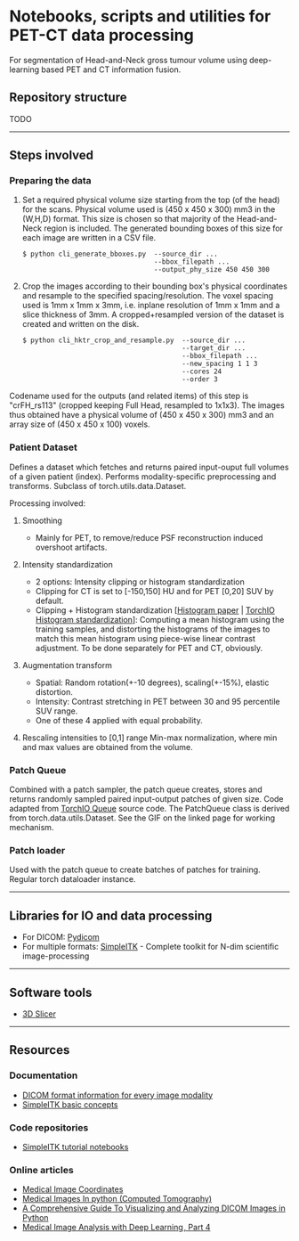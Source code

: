 # Notebooks, scripts and utilities for PET-CT data processing

For segmentation of Head-and-Neck gross tumour volume using deep-learning based PET and CT information fusion.


## Repository structure
TODO


------------

## Steps involved
### Preparing the data

1. Set a required physical volume size starting from the top (of the head) for the scans. Physical volume used is (450 x 450 x 300) mm3 in the (W,H,D) format. This size is chosen so that majority of the Head-and-Neck region is included. The generated bounding boxes of this size for each image are written in a CSV file. 
	```
	$ python cli_generate_bboxes.py  --source_dir ...   
	                                 --bbox_filepath ...  
	                                 --output_phy_size 450 450 300
	``` 

2. Crop the images according to their bounding box's physical coordinates and resample to the specified spacing/resolution. The voxel spacing used is 1mm x 1mm x 3mm, i.e. inplane resolution of 1mm x 1mm and a slice thickness of 3mm. A cropped+resampled version of the dataset is created and written on the disk. 
	```
	$ python cli_hktr_crop_and_resample.py  --source_dir ...  
	                                        --target_dir ...  
	                                        --bbox_filepath ...  
	                                        --new_spacing 1 1 3  
	                                        --cores 24  
	                                        --order 3
	```

Codename used for the outputs (and related items) of this step is "crFH_rs113" (cropped keeping Full Head, resampled to 1x1x3). The images thus obtained have a physical volume of (450 x 450 x 300) mm3 and an array size of (450 x 450 x 100) voxels.

### Patient Dataset
Defines a dataset which fetches and returns paired input-ouput full volumes of a given patient (index). Performs modality-specific preprocessing and transforms.
Subclass of torch.utils.data.Dataset.

Processing involved:

1. Smoothing 
	- Mainly for PET, to remove/reduce PSF reconstruction induced overshoot artifacts.

2. Intensity standardization  
	- 2 options: Intensity clipping or histogram standardization
	- Clipping for CT is set to [-150,150] HU and for PET [0,20] SUV by default.
	- Clipping + Histogram standardization [[Histogram paper](https://ieeexplore.ieee.org/document/836373) | [TorchIO Histogram standardization](https://torchio.readthedocs.io/transforms/preprocessing.html#histogramstandardization)]: Computing a mean histogram using the training samples, and distorting the histograms of the images to match this mean histogram using piece-wise linear contrast adjustment. To be done separately for PET and CT, obviously. 

3. Augmentation transform 
	- Spatial: Random rotation(+-10 degrees), scaling(+-15%), elastic distortion.
	- Intensity: Contrast stretching in PET between 30 and 95 percentile SUV range. 
	- One of these 4 applied with equal probability.

4. Rescaling intensities to [0,1] range
	Min-max normalization, where min and max values are obtained from the volume.

### Patch Queue
Combined with a patch sampler, the patch queue creates, stores and returns randomly sampled paired input-output patches of given size. Code adapted from [TorchIO Queue](https://torchio.readthedocs.io/data/patch_training.html#id1) source code. The PatchQueue class is derived from torch.data.utils.Dataset. See the GIF on the linked page for working mechanism.

### Patch loader
Used with the patch queue to create batches of patches for training. Regular torch dataloader instance.


------------

## Libraries for IO and data processing
- For DICOM: [Pydicom](https://pydicom.github.io/)
- For multiple formats: [SimpleITK](https://simpleitk.org/) - Complete toolkit for N-dim scientific image-processing


------------

## Software tools
- [3D Slicer](https://www.slicer.org/)


------------

## Resources
### Documentation
- [DICOM format information for every image modality](https://dicom.innolitics.com/ciods/ct-image)
- [SimpleITK basic concepts](https://simpleitk.readthedocs.io/en/master/fundamentalConcepts.html)

### Code repositories
- [SimpleITK tutorial notebooks](https://github.com/InsightSoftwareConsortium/SimpleITK-Notebooks)

### Online articles
- [Medical Image Coordinates](https://theaisummer.com/medical-image-coordinates/)
- [Medical Images In python (Computed Tomography)](https://vincentblog.xyz/posts/medical-images-in-python-computed-tomography)
- [A Comprehensive Guide To Visualizing and Analyzing DICOM Images in Python](https://medium.com/@hengloose/a-comprehensive-starter-guide-to-visualizing-and-analyzing-dicom-images-in-python-7a8430fcb7ed)
- [Medical Image Analysis with Deep Learning , Part 4](https://www.kdnuggets.com/2017/07/medical-image-analysis-deep-learning-part-4.html)
